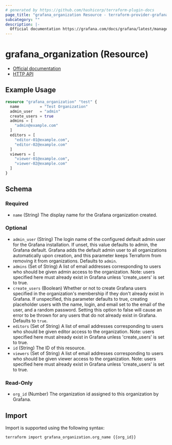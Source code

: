 ```yaml
---
# generated by https://github.com/hashicorp/terraform-plugin-docs
page_title: "grafana_organization Resource - terraform-provider-grafana"
subcategory: ""
description: |-
  Official documentation https://grafana.com/docs/grafana/latest/manage-users/server-admin/server-admin-manage-orgs/HTTP API https://grafana.com/docs/grafana/latest/http_api/org/
---
```


# grafana_organization (Resource)

* [Official documentation](https://grafana.com/docs/grafana/latest/manage-users/server-admin/server-admin-manage-orgs/)
* [HTTP API](https://grafana.com/docs/grafana/latest/http_api/org/)

## Example Usage

```terraform
resource "grafana_organization" "test" {
  name         = "Test Organization"
  admin_user   = "admin"
  create_users = true
  admins = [
    "admin@example.com"
  ]
  editors = [
    "editor-01@example.com",
    "editor-02@example.com"
  ]
  viewers = [
    "viewer-01@example.com",
    "viewer-02@example.com"
  ]
}
```

<!-- schema generated by tfplugindocs -->
## Schema

### Required

- `name` (String) The display name for the Grafana organization created.

### Optional

- `admin_user` (String) The login name of the configured default admin user for the Grafana
installation. If unset, this value defaults to admin, the Grafana default.
Grafana adds the default admin user to all organizations automatically upon
creation, and this parameter keeps Terraform from removing it from
organizations.
 Defaults to `admin`.
- `admins` (Set of String) A list of email addresses corresponding to users who should be given admin
access to the organization. Note: users specified here must already exist in
Grafana unless 'create_users' is set to true.
- `create_users` (Boolean) Whether or not to create Grafana users specified in the organization's
membership if they don't already exist in Grafana. If unspecified, this
parameter defaults to true, creating placeholder users with the name, login,
and email set to the email of the user, and a random password. Setting this
option to false will cause an error to be thrown for any users that do not
already exist in Grafana.
 Defaults to `true`.
- `editors` (Set of String) A list of email addresses corresponding to users who should be given editor
access to the organization. Note: users specified here must already exist in
Grafana unless 'create_users' is set to true.
- `id` (String) The ID of this resource.
- `viewers` (Set of String) A list of email addresses corresponding to users who should be given viewer
access to the organization. Note: users specified here must already exist in
Grafana unless 'create_users' is set to true.

### Read-Only

- `org_id` (Number) The organization id assigned to this organization by Grafana.

## Import

Import is supported using the following syntax:

```shell
terraform import grafana_organization.org_name {{org_id}}
```
